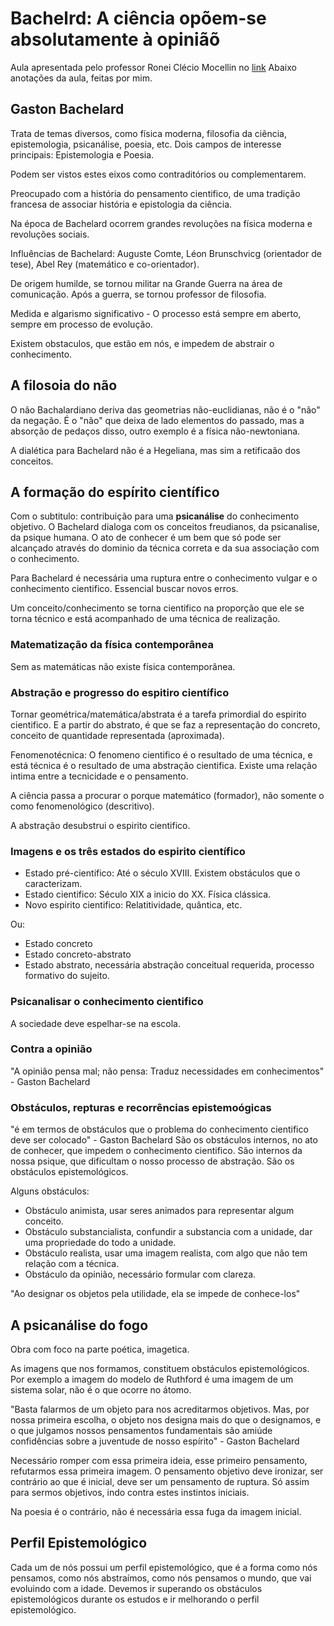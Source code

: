# Bachelrd: A ciência opõem-se absolutamente à opiniãõ

Aula apresentada pelo professor Ronei Clécio Mocellin no [link](https://www.youtube.com/watch?v=ABsLVFIQJtA)
Abaixo anotações da aula, feitas por mim.

## Gaston Bachelard

Trata de temas diversos, como física moderna, filosofia da ciência, epistemologia, psicanálise, poesia, etc.
Dois campos de interesse principais: Epistemologia e Poesia.

Podem ser vistos estes eixos como contraditórios ou complementarem.

Preocupado com a história do pensamento cientifico, de uma tradição francesa de associar história e epistologia da ciência.

Na época de Bachelard ocorrem grandes revoluções na física moderna e revoluções sociais.

Influências de Bachelard: Auguste Comte, Léon Brunschvicg (orientador de tese), Abel Rey (matemático e co-orientador).

De origem humilde, se tornou militar na Grande Guerra na área de comunicação. Após a guerra, se tornou professor de filosofia.

Medida e algarismo significativo - O processo está sempre em aberto, sempre em processo de evolução.

Existem obstaculos, que estão em nós, e impedem de abstrair o conhecimento.

## A filosoia do não

O não Bachalardiano deriva das geometrias não-euclidianas, não é o "não" da negação. É o "não" que deixa de lado elementos do passado, mas a absorção de pedaços disso, outro exemplo é a física não-newtoniana.

A dialética para Bachelard não é a Hegeliana, mas sim a retificaão dos conceitos.

## A formação do espírito científico

Com o subtitulo: contribuição para uma **psicanálise** do conhecimento objetivo.
O Bachelard dialoga com os conceitos freudianos, da psicanalise, da psique humana. O ato de conhecer é um bem que só pode ser alcançado através do dominio da técnica correta e da sua associação com o conhecimento.

Para Bachelard é necessária uma ruptura entre o conhecimento vulgar e o conhecimento cientifico. Essencial buscar novos erros.

Um conceito/conhecimento se torna cientifico na proporção que ele se torna técnico e está acompanhado de uma técnica de realização.

### Matematização da física contemporânea

Sem as matemáticas não existe física contemporânea.

### Abstração e progresso do espitiro científico

Tornar geométrica/matemática/abstrata é a tarefa primordial do espirito cientifico. E a partir do abstrato, é que se faz a representação do concreto, conceito de quantidade representada (aproximada).

Fenomenotécnica: O fenomeno cientifico é o resultado de uma técnica, e está técnica é o resultado de uma abstração cientifica. Existe uma relação intima entre a tecnicidade e o pensamento.

A ciência passa a procurar o porque matemático (formador), não somente o como fenomenológico (descritivo).

A abstração desubstrui o espirito cientifico.

### Imagens e os três estados do espirito científico

- Estado pré-cientifico: Até o século XVIII. Existem obstáculos que o caracterizam.
- Estado cientifico: Século XIX a inicio do XX. Física clássica.
- Novo espirito cientifico: Relatitividade, quântica, etc.

Ou:

- Estado concreto
- Estado concreto-abstrato
- Estado abstrato, necessária abstração conceitual requerida, processo formativo do sujeito.

### Psicanalisar o conhecimento cientifico

A sociedade deve espelhar-se na escola.

### Contra a opinião

"A opinião pensa mal; não pensa: Traduz necessidades em conhecimentos" - Gaston Bachelard

### Obstáculos, repturas e recorrências epistemoógicas

"é em termos de obstáculos que o problema do conhecimento cientifico deve ser colocado" - Gaston Bachelard
São os obstáculos internos, no ato de conhecer, que impedem o conhecimento cientifico. São internos da nossa psique, que dificultam o nosso processo de abstração. São os obstáculos epistemológicos.

Alguns obstáculos:

- Obstáculo animista, usar seres animados para representar algum conceito.
- Obstáculo substancialista, confundir a substancia com a unidade, dar uma propriedade do todo a unidade.
- Obstáculo realista, usar uma imagem realista, com algo que não tem relação com a técnica.
- Obstáculo da opinião, necessário formular com clareza.

"Ao designar os objetos pela utilidade, ela se impede de conhece-los"

## A psicanálise do fogo

Obra com foco na parte poética, imagetica.

As imagens que nos formamos, constituem obstáculos epistemológicos. Por exemplo a imagem do modelo de Ruthford é uma imagem de um sistema solar, não é o que ocorre no átomo.

"Basta falarmos de um objeto para nos acreditarmos objetivos. Mas, por nossa primeira escolha, o objeto nos designa mais do que o designamos, e o que julgamos nossos pensamentos fundamentais são amiúde confidências sobre a juventude de nosso espírito" - Gaston Bachelard

Necessário romper com essa primeira ideia, esse primeiro pensamento, refutarmos essa primeira imagem. O pensamento objetivo deve ironizar, ser contrário ao que é inicial, deve ser um pensamento de ruptura. Só assim para sermos objetivos, indo contra estes instintos iniciais.

Na poesia é o contrário, não é necessária essa fuga da imagem inicial.

## Perfil Epistemológico

Cada um de nós possui um perfil epistemológico, que é a forma como nós pensamos, como nós abstraímos, como nós pensamos o mundo, que vai evoluindo com a idade. Devemos ir superando os obstáculos epistemológicos durante os estudos e ir melhorando o perfil epistemológico.
